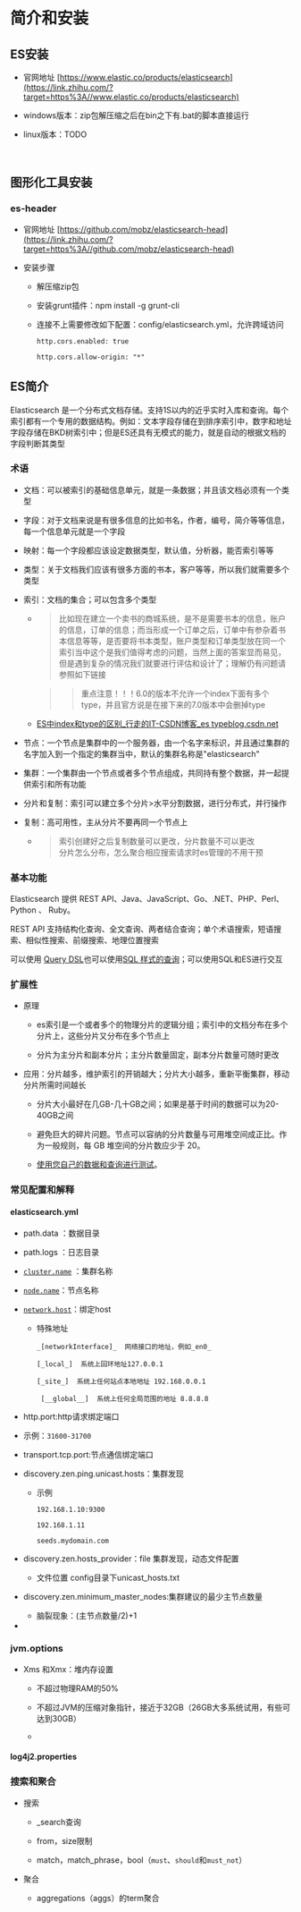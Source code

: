 # 简介和安装

## ES安装

- 官网地址 [https://www.elastic.co/products/elasticsearch](https://link.zhihu.com/?target=https%3A//www.elastic.co/products/elasticsearch)

- windows版本：zip包解压缩之后在bin之下有.bat的脚本直接运行

- linux版本：TODO
  
   

## 图形化工具安装

### es-header

- 官网地址 [https://github.com/mobz/elasticsearch-head](https://link.zhihu.com/?target=https%3A//github.com/mobz/elasticsearch-head)

- 安装步骤
  
  - 解压缩zip包
  
  - 安装grunt插件：npm install -g grunt-cli
  
  - 连接不上需要修改如下配置：config/elasticsearch.yml，允许跨域访问  
    
    `http.cors.enabled: true  `
    
    `http.cors.allow‐origin: "*"`

## ES简介

 Elasticsearch 是一个分布式文档存储。支持1S以内的近乎实时入库和查询。每个索引都有一个专用的数据结构。例如：文本字段存储在到排序索引中，数字和地址字段存储在BKD树索引中；但是ES还具有无模式的能力，就是自动的根据文档的字段判断其类型

### 术语

- 文档：可以被索引的基础信息单元，就是一条数据；并且该文档必须有一个类型

- 字段：对于文档来说是有很多信息的比如书名，作者，编号，简介等等信息，每一个信息单元就是一个字段

- 映射：每一个字段都应该设定数据类型，默认值，分析器，能否索引等等

- 类型：关于文档我们应该有很多方面的书本，客户等等，所以我们就需要多个类型

- 索引：文档的集合；可以包含多个类型  
  
  - > 比如现在建立一个卖书的商城系统，是不是需要书本的信息，账户的信息，订单的信息；而当形成一个订单之后，订单中有参杂着书本信息等等，是否要将书本类型，账户类型和订单类型放在同一个索引当中这个是我们值得考虑的问题，当然上面的答案显而易见，但是遇到复杂的情况我们就要进行评估和设计了；理解仍有问题请参照如下链接
    
    > > 重点注意！！！6.0的版本不允许一个index下面有多个type，并且官方说是在接下来的7.0版本中会删掉type
  
  - [ES中index和type的区别_行走的IT-CSDN博客_es typeblog.csdn.net](https://link.zhihu.com/?target=https%3A//blog.csdn.net/tengxing007/article/details/100663530)

- 节点：一个节点是集群中的一个服务器，由一个名字来标识，并且通过集群的名字加入到一个指定的集群当中，默认的集群名称是"elasticsearch"

- 集群：一个集群由一个节点或者多个节点组成，共同持有整个数据，并一起提供索引和所有功能

- 分片和复制：索引可以建立多个分片>水平分割数据，进行分布式，并行操作

- 复制：高可用性，主从分片不要再同一个节点上
  
  - > 索引创建好之后复制数量可以更改，分片数量不可以更改  
    > 分片怎么分布，怎么聚合相应搜索请求时es管理的不用干预

### 基本功能

Elasticsearch 提供 REST API、Java、JavaScript、Go、.NET、PHP、Perl、Python 、 Ruby。

REST API 支持结构化查询、全文查询、两者结合查询；单个术语搜索，短语搜索、相似性搜索、前缀搜索、地理位置搜索

可以使用 [Query DSL](https://www.elastic.co/guide/en/elasticsearch/reference/6.8/query-dsl.html "查询 DSL")也可以使用[SQL 样式的查询](https://www.elastic.co/guide/en/elasticsearch/reference/6.8/sql-overview.html "概述")；可以使用SQL和ES进行交互

### 扩展性

- 原理
  
  - es索引是一个或者多个的物理分片的逻辑分组；索引中的文档分布在多个分片上，这些分片又分布在多个节点上
  
  - 分片为主分片和副本分片；主分片数量固定，副本分片数量可随时更改

- 应用：分片越多，维护索引的开销越大；分片大小越多，重新平衡集群，移动分片所需时间越长
  
  - 分片大小最好在几GB-几十GB之间；如果是基于时间的数据可以为20-40GB之间
  
  - 避免巨大的碎片问题。节点可以容纳的分片数量与可用堆空间成正比。作为一般规则，每 GB 堆空间的分片数应少于 20。
  
  - [使用您自己的数据和查询进行测试](https://www.elastic.co/elasticon/conf/2016/sf/quantitative-cluster-sizing)。

### 常见配置和解释

#### elasticsearch.yml

- path.data ：数据目录

- path.logs ：日志目录 

- [`cluster.name`](https://www.elastic.co/guide/en/elasticsearch/reference/6.8/cluster.name.html) ：集群名称

- [`node.name`](https://www.elastic.co/guide/en/elasticsearch/reference/6.8/node.name.html)：节点名称

- [`network.host`](https://www.elastic.co/guide/en/elasticsearch/reference/6.8/network.host.html)：绑定host
  
  - 特殊地址
    
    `_[networkInterface]_  网络接口的地址，例如_en0_`
    
    `[_local_]  系统上回环地址127.0.0.1`
    
    `[_site_]  系统上任何站点本地地址 192.168.0.0.1`
    
    ` [__global__]  系统上任何全局范围的地址 8.8.8.8`

-   http.port:http请求绑定端口
  
  - 示例：`31600-31700`

- transport.tcp.port:节点通信绑定端口

- discovery.zen.ping.unicast.hosts：集群发现
  
  - 示例
    
    `192.168.1.10:9300 ` 
    
    `192.168.1.11`
    
    `seeds.mydomain.com `  

- discovery.zen.hosts_provider：file  集群发现，动态文件配置
  
  - 文件位置  config目录下unicast_hosts.txt

- discovery.zen.minimum_master_nodes:集群建议的最少主节点数量
  
  - 脑裂现象：(主节点数量/2)+1

- 

### jvm.options

- Xms 和Xmx：堆内存设置
  
  - 不超过物理RAM的50%
  
  - 不超过JVM的压缩对象指针，接近于32GB（26GB大多系统试用，有些可达到30GB）
  
  - 

#### log4j2.properties

### 搜索和聚合

- 搜索
  
  - _search查询
  
  - from，size限制
  
  - match，match_phrase，bool（`must`、`should`和`must_not`）

- 聚合
  
  - aggregations（aggs）的term聚合
